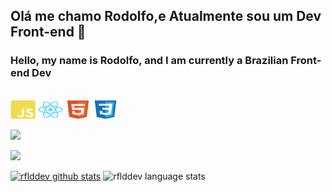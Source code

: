 ## Olá me chamo Rodolfo,e Atualmente sou um Dev Front-end 🖖
<h3>Hello, my name is Rodolfo, and I am currently a Brazilian Front-end Dev</h3>
<div style="display: inline_block"><br>
  <img align="center" alt="-Js" height="30" width="40" src="https://raw.githubusercontent.com/devicons/devicon/master/icons/javascript/javascript-plain.svg">
  <img align="center" alt="-React" height="30" width="40" src="https://raw.githubusercontent.com/devicons/devicon/master/icons/react/react-original.svg">
  <img align="center" alt="-HTML" height="30" width="40" src="https://raw.githubusercontent.com/devicons/devicon/master/icons/html5/html5-original.svg">
  <img align="center" alt="-CSS" height="30" width="40" src="https://raw.githubusercontent.com/devicons/devicon/master/icons/css3/css3-original.svg">
  </div>
<BR>
<div> 
  <a href="https://www.instagram.com/rodolforfp/" target="_blank"><img src="https://img.shields.io/badge/-Instagram-%23E4405F?style=for-the-badge&logo=instagram&logoColor=white" target="_blank"></a>
 
  <a href = "mailto:franciscorodolfo986@gmail.com"><img src="https://img.shields.io/badge/-Gmail-%23333?style=for-the-badge&logo=gmail&logoColor=white" target="_blank"></a> 
  
</div>

[![rflddev github stats](https://github-readme-stats.vercel.app/api?username=rflddev&theme=dark&show_icons=true&count_private=true)](https://github.com/rflddev)
![rflddev language stats](https://github-readme-stats.vercel.app/api/top-langs?username=rflddev&locale=en&hide_title=false&layout=compact&card_width=320&langs_count=5&theme=dark&hide_border=true&order=2)

